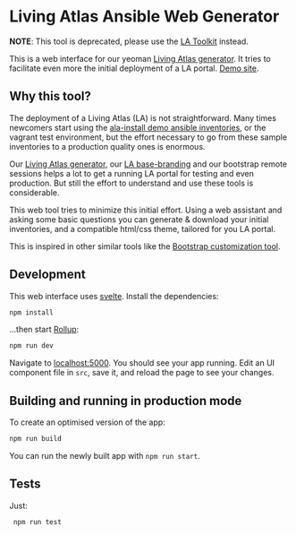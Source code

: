 # Living Atlas Ansible Web Generator

**NOTE**: This tool is deprecated, please use the [LA Toolkit](https://github.com/living-atlases/la-toolkit) instead.

This is a web interface for our yeoman [Living Atlas generator](https://github.com/living-atlases/generator-living-atlas).
It tries to facilitate even more the initial deployment of a LA portal. [Demo site](https://generator.l-a.site).

## Why this tool?

The deployment of a Living Atlas (LA) is not straightforward. Many times newcomers start using the
[ala-install demo ansible inventories](https://github.com/AtlasOfLivingAustralia/ala-install/#setup-the-living-atlas-demo),
or the vagrant test environment, but the effort necessary to go from these sample inventories to a production quality
ones is enormous.

Our [Living Atlas generator](https://github.com/living-atlases/generator-living-atlas), our
[LA base-branding](https://github.com/living-atlases/base-branding) and our bootstrap remote sessions helps a lot to get
a running LA portal for testing and even production. But still the effort to understand and use these tools is
considerable.

This web tool tries to minimize this initial effort. Using a web assistant and asking some basic questions you can
generate & download your initial inventories, and a compatible html/css theme, tailored for you LA portal.

This is inspired in other similar tools like the [Bootstrap customization tool](https://getbootstrap.com/docs/3.4/customize/).

## Development

This web interface uses [svelte](https://svelte.dev/). Install the dependencies:

```bash
npm install
```

...then start [Rollup](https://rollupjs.org):

```bash
npm run dev
```

Navigate to [localhost:5000](http://localhost:1337). You should see your app running. Edit an UI component file in `src`, save it, and reload the page to see your changes.

## Building and running in production mode

To create an optimised version of the app:

```bash
npm run build
```

You can run the newly built app with `npm run start`.

## Tests

Just:

```
 npm run test
```
